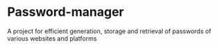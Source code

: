 # Password-manager
A project for efficient generation, storage and retrieval of passwords of various websites and platforms
